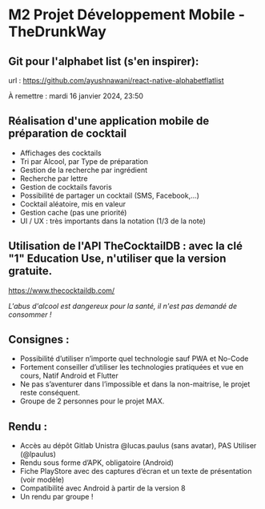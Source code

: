 # M2 Projet Développement Mobile - TheDrunkWay

## Git pour l'alphabet list (s'en inspirer):
url : https://github.com/ayushnawani/react-native-alphabetflatlist

À remettre : mardi 16 janvier 2024, 23:50

## Réalisation d'une application mobile de préparation de cocktail

- Affichages des cocktails
- Tri par Alcool, par Type de préparation
- Gestion de la recherche par ingrédient
- Recherche par lettre
- Gestion de cocktails favoris
- Possibilité de partager un cocktail (SMS, Facebook,…)
- Cocktail aléatoire, mis en valeur
- Gestion cache (pas une priorité)
- UI / UX : très importants dans la notation (1/3 de la note)


## Utilisation de l'API TheCocktailDB : avec la clé "1" Education Use, n'utiliser que la version gratuite.

https://www.thecocktaildb.com/

*L'abus d'alcool est dangereux pour la santé, il n'est pas demandé de consommer !*

## Consignes :

- Possibilité d’utiliser n’importe quel technologie sauf PWA et No-Code
- Fortement conseiller d’utiliser les technologies pratiquées et vue en cours, Natif Android et Flutter
- Ne pas s’aventurer dans l’impossible et dans la non-maitrise, le projet reste conséquent.
- Groupe de 2 personnes pour le projet MAX.

## Rendu :

- Accès au dépôt Gitlab Unistra @lucas.paulus (sans avatar), PAS Utiliser (@lpaulus)
- Rendu sous forme d’APK, obligatoire (Android) 
- Fiche PlayStore avec des captures d’écran et un texte de présentation (voir modèle)
- Compatibilité avec Android à partir de la version 8
- Un rendu par groupe !


